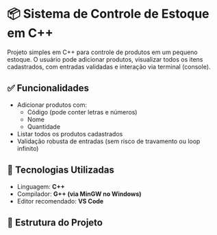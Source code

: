 # 📦 Sistema de Controle de Estoque em C++

Projeto simples em C++ para controle de produtos em um pequeno estoque. O usuário pode adicionar produtos, visualizar todos os itens cadastrados, com entradas validadas e interação via terminal (console).

## ✅ Funcionalidades

- Adicionar produtos com:
  - Código (pode conter letras e números)
  - Nome
  - Quantidade
- Listar todos os produtos cadastrados
- Validação robusta de entradas (sem risco de travamento ou loop infinito)

## 🚀 Tecnologias Utilizadas

- Linguagem: **C++**
- Compilador: **G++ (via MinGW no Windows)**
- Editor recomendado: **VS Code**

## 📁 Estrutura do Projeto

